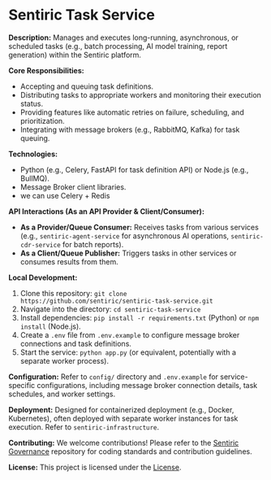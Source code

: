 # Sentiric Task Service

**Description:** Manages and executes long-running, asynchronous, or scheduled tasks (e.g., batch processing, AI model training, report generation) within the Sentiric platform.

**Core Responsibilities:**
*   Accepting and queuing task definitions.
*   Distributing tasks to appropriate workers and monitoring their execution status.
*   Providing features like automatic retries on failure, scheduling, and prioritization.
*   Integrating with message brokers (e.g., RabbitMQ, Kafka) for task queuing.

**Technologies:**
*   Python (e.g., Celery, FastAPI for task definition API) or Node.js (e.g., BullMQ).
*   Message Broker client libraries.
* we can use Celery + Redis

**API Interactions (As an API Provider & Client/Consumer):**
*   **As a Provider/Queue Consumer:** Receives tasks from various services (e.g., `sentiric-agent-service` for asynchronous AI operations, `sentiric-cdr-service` for batch reports).
*   **As a Client/Queue Publisher:** Triggers tasks in other services or consumes results from them.

**Local Development:**
1.  Clone this repository: `git clone https://github.com/sentiric/sentiric-task-service.git`
2.  Navigate into the directory: `cd sentiric-task-service`
3.  Install dependencies: `pip install -r requirements.txt` (Python) or `npm install` (Node.js).
4.  Create a `.env` file from `.env.example` to configure message broker connections and task definitions.
5.  Start the service: `python app.py` (or equivalent, potentially with a separate worker process).

**Configuration:**
Refer to `config/` directory and `.env.example` for service-specific configurations, including message broker connection details, task schedules, and worker settings.

**Deployment:**
Designed for containerized deployment (e.g., Docker, Kubernetes), often deployed with separate worker instances for task execution. Refer to `sentiric-infrastructure`.

**Contributing:**
We welcome contributions! Please refer to the [Sentiric Governance](https://github.com/sentiric/sentiric-governance) repository for coding standards and contribution guidelines.

**License:**
This project is licensed under the [License](LICENSE).
